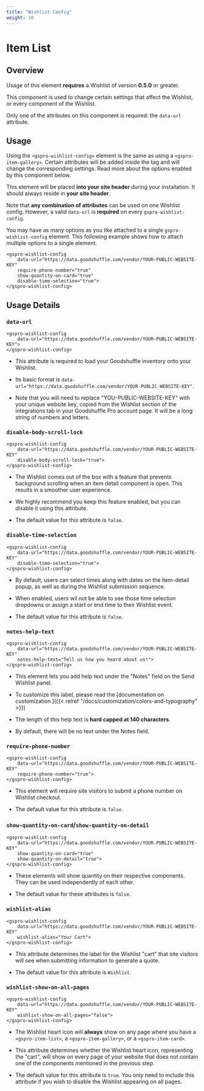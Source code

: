 ```yaml
---
title: "Wishlist Config"
weight: 10
---
```


# Item List

## Overview

Usage of this element **requires** a Wishlist of version **0.5.0** or greater.

This component is used to change certain settings that affect the Wishlist, or every component of the Wishlist.

Only one of the attributes on this component is required: the `data-url` attribute.

## Usage

Using the `<gspro-wishlist-config>` element is the same as using a `<gspro-item-gallery>`. Certain attributes will be
added inside the tag and will change the corresponding settings. Read more about the options enabled by this component
below.

This element will be placed **into your site header** during your installation. It should always reside in **your site header**.

Note that **any combination of attributes** can be used on one Wishlist config. 
However, a valid `data-url` is **required** on every `gspro-wishlist-config`.

You may have as many options as you like attached to a single `gspro-wishlist-config` element.
This following example shows how to attach multiple options to a single element.
```
<gspro-wishlist-config 
    data-url="https://data.goodshuffle.com/vendor/YOUR-PUBLIC-WEBSITE-KEY"
    require-phone-number="true"
    show-quantity-on-card="true"
    disable-time-selection="true">
</gspro-wishlist-config>
```


## Usage Details

### **`data-url`**

```
<gspro-wishlist-config 
    data-url="https://data.goodshuffle.com/vendor/YOUR-PUBLIC-WEBSITE-KEY">
</gspro-wishlist-config>
```

* This attribute is required to load your Goodshuffle inventory onto your Wishlist.

* Its basic format is `data-url="https://data.goodshuffle.com/vendor/YOUR-PUBLIC-WEBSITE-KEY"`.

* Note that you will need to replace "YOU-PUBLIC-WEBSITE-KEY" with your unique website key, copied from the Wishlist
  section of the integrations tab in your Goodshuffle Pro account page. It will be a long string of numbers and letters.

### **`disable-body-scroll-lock`**

```
<gspro-wishlist-config 
    data-url="https://data.goodshuffle.com/vendor/YOUR-PUBLIC-WEBSITE-KEY"
    disable-body-scroll-lock="true">
</gspro-wishlist-config>
```

* The Wishlist comes out of the box with a feature that prevents background scrolling when an item detail component is
  open. This results in a smoother user experience.

* We highly recommend you keep this feature enabled, but you can disable it using this attribute.

* The default value for this attribute is `false`.

### **`disable-time-selection`**

```
<gspro-wishlist-config 
    data-url="https://data.goodshuffle.com/vendor/YOUR-PUBLIC-WEBSITE-KEY"
    disable-time-selection="true">
</gspro-wishlist-config>
```

* By default, users can select times along with dates on the item-detail popup, as well as during the Wishlist
  submission sequence.

* When enabled, users wil not be able to see those time selection dropdowns or assign a start or end time to their
  Wishlist event.

* The default value for this attribute is `false`.

### **`notes-help-text`**

```
<gspro-wishlist-config 
    data-url="https://data.goodshuffle.com/vendor/YOUR-PUBLIC-WEBSITE-KEY"
    notes-help-text="Tell us how you heard about us!">
</gspro-wishlist-config>
```

* This element lets you add help text under the "Notes" field on the Send Wishlist panel.

* To customize this label, please read the [documentation on customization.]({{< relref "/docs/customization/colors-and-typography" >}})

* The length of this help text is **hard capped at 140 characters**. 

* By default, there will be no text under the Notes field.

### **`require-phone-number`**

```
<gspro-wishlist-config 
    data-url="https://data.goodshuffle.com/vendor/YOUR-PUBLIC-WEBSITE-KEY"
    require-phone-number="true">
</gspro-wishlist-config>
```

* This element will require site visitors to submit a phone number on Wishlist checkout.

* The default value for this attribute is `false`.

### **`show-quantity-on-card`/`show-quantity-on-detail`**

```
<gspro-wishlist-config 
    data-url="https://data.goodshuffle.com/vendor/YOUR-PUBLIC-WEBSITE-KEY"
    show-quantity-on-card="true"
    show-quantity-on-detail="true">
</gspro-wishlist-config>
```

* These elements will show quantity on their respective components. They can be used independently of each other.

* The default value for these attributes is `false`.

### **`wishlist-alias`**

```
<gspro-wishlist-config 
    data-url="https://data.goodshuffle.com/vendor/YOUR-PUBLIC-WEBSITE-KEY"
    wishlist-alias="Your Cart">
</gspro-wishlist-config>
```

* This attribute determines the label for the Wishlist "cart" that site visitors will see when submitting information to
  generate a quote.

* The default value for this attribute is `Wishlist`.

### **`wishlist-show-on-all-pages`**

```
<gspro-wishlist-config 
    data-url="https://data.goodshuffle.com/vendor/YOUR-PUBLIC-WEBSITE-KEY"
    wishlist-show-on-all-pages="false">
</gspro-wishlist-config>
```

* The Wishlist heart icon will **always** show on any page where you have a `<gspro-item-list>`,
  a `<gspro-item-gallery>`, or a `<gspro-item-card>`.

* This attribute determines whether the Wishlist heart icon, representing the "cart", will show on every page of your
  website that does not contain one of the components mentioned in the previous step.

* The default value for this attribute is `true`. You only need to include this attribute if you wish to disable the
  Wishlist appearing on all pages.

